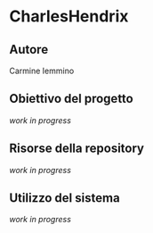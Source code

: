 # CharlesHendrix
## Autore
Carmine Iemmino
## Obiettivo del progetto
*work in progress*
## Risorse della repository 
*work in progress*
## Utilizzo del sistema
*work in progress*
